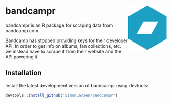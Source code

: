 # bandcampr <img src="man/figures/logo.png" align="right" width="120">

bandcampr is an R package for scraping data from bandcamp.com.

Bandcamp has stopped providing keys for their developer API. In order to get info on albums, fan collections, etc. we instead have to scrape it from their website and the API powering it.

## Installation

Install the latest development version of bandcampr using devtools:

```r
devtools::install_github("SimonLarsen/bandcampr")
```
